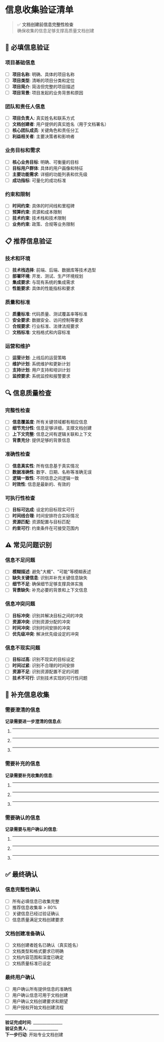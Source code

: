 # 信息收集验证清单

> ✅ **文档创建前信息完整性检查**  
> 确保收集的信息足够支撑高质量文档创建

## 🎯 必填信息验证

### 项目基础信息
- [ ] **项目名称**: 明确、具体的项目名称
- [ ] **项目类型**: 清晰的项目分类和定位
- [ ] **项目简介**: 简洁但完整的项目描述
- [ ] **项目背景**: 项目发起的业务背景和原因

### 团队和责任人信息
- [ ] **项目负责人**: 真实姓名和联系方式
- [ ] **文档创建者**: 用户提供的真实姓名（用于文档署名）
- [ ] **核心团队成员**: 关键角色和责任分工
- [ ] **利益相关者**: 主要决策者和影响者

### 业务目标和需求
- [ ] **核心业务目标**: 明确、可衡量的目标
- [ ] **目标用户群体**: 具体的用户画像和特征
- [ ] **主要功能需求**: 详细的功能列表和优先级
- [ ] **成功指标**: 可量化的成功标准

### 约束和限制
- [ ] **时间约束**: 具体的时间线和里程碑
- [ ] **预算约束**: 资源和成本限制
- [ ] **技术约束**: 技术栈和技术限制
- [ ] **业务约束**: 政策、合规等业务限制

## 📋 推荐信息验证

### 技术和环境
- [ ] **技术栈选择**: 前端、后端、数据库等技术选型
- [ ] **部署环境**: 开发、测试、生产环境规划
- [ ] **集成要求**: 与现有系统的集成需求
- [ ] **性能要求**: 具体的性能指标和要求

### 质量和标准
- [ ] **质量标准**: 代码质量、测试覆盖率等标准
- [ ] **安全要求**: 数据安全、访问控制等要求
- [ ] **合规要求**: 行业标准、法律法规要求
- [ ] **文档标准**: 文档格式和内容标准

### 运营和维护
- [ ] **运营计划**: 上线后的运营策略
- [ ] **维护计划**: 系统维护和更新计划
- [ ] **支持计划**: 用户支持和培训计划
- [ ] **监控要求**: 系统监控和报警要求

## 🔍 信息质量检查

### 完整性检查
- [ ] **信息覆盖度**: 所有关键领域都有相应信息
- [ ] **细节充分性**: 信息足够详细，支撑文档创建
- [ ] **上下文完整**: 信息之间有逻辑关联和上下文
- [ ] **背景充分**: 提供足够的背景信息

### 准确性检查
- [ ] **信息真实性**: 所有信息基于真实情况
- [ ] **数据准确性**: 数字、日期、名称等准确无误
- [ ] **逻辑一致性**: 不同信息之间逻辑一致
- [ ] **时效性**: 信息是最新的、有效的

### 可执行性检查
- [ ] **目标可达成**: 设定的目标现实可行
- [ ] **时间线合理**: 时间安排符合实际情况
- [ ] **资源匹配**: 资源配置与目标匹配
- [ ] **约束可行**: 约束条件在可接受范围内

## ⚠️ 常见问题识别

### 信息不足问题
- [ ] **模糊描述**: 避免"大概"、"可能"等模糊表述
- [ ] **缺失关键信息**: 识别并补充关键信息缺失
- [ ] **细节不足**: 确保细节足够支撑具体实施
- [ ] **背景缺失**: 补充必要的背景和上下文信息

### 信息冲突问题
- [ ] **目标冲突**: 识别并解决目标之间的冲突
- [ ] **资源冲突**: 识别资源分配的冲突
- [ ] **时间冲突**: 识别时间安排的冲突
- [ ] **优先级冲突**: 解决优先级设定的冲突

### 信息不现实问题
- [ ] **目标过高**: 识别不现实的目标设定
- [ ] **时间过紧**: 识别不合理的时间安排
- [ ] **资源不足**: 识别资源配置不足的问题
- [ ] **技术不可行**: 识别技术实现的可行性问题

## 📝 补充信息收集

### 需要澄清的信息
**记录需要进一步澄清的信息点**:
1. _______________
2. _______________
3. _______________

### 需要补充的信息
**记录需要补充收集的信息**:
1. _______________
2. _______________
3. _______________

### 需要确认的信息
**记录需要与用户确认的信息**:
1. _______________
2. _______________
3. _______________

## ✅ 最终确认

### 信息完整性确认
- [ ] 所有必填信息已收集完整
- [ ] 推荐信息收集率 > 80%
- [ ] 关键信息已经过验证确认
- [ ] 信息质量满足文档创建要求

### 文档创建准备确认
- [ ] 文档创建者姓名已确认（真实姓名）
- [ ] 文档类型和格式要求已明确
- [ ] 文档内容范围和深度已确定
- [ ] 文档质量标准已设定

### 最终用户确认
- [ ] 用户确认所有提供信息的准确性
- [ ] 用户确认信息可用于文档创建
- [ ] 用户确认文档创建要求和期望
- [ ] 用户授权开始文档创建流程

---

**验证完成时间**: _______________  
**验证负责人**: _______________  
**下一步行动**: 开始专业文档创建
